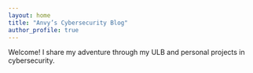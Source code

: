 ```yaml
---
layout: home
title: "Anvy’s Cybersecurity Blog"
author_profile: true
---
```

Welcome! I share my adventure through my ULB and personal projects in cybersecurity.
